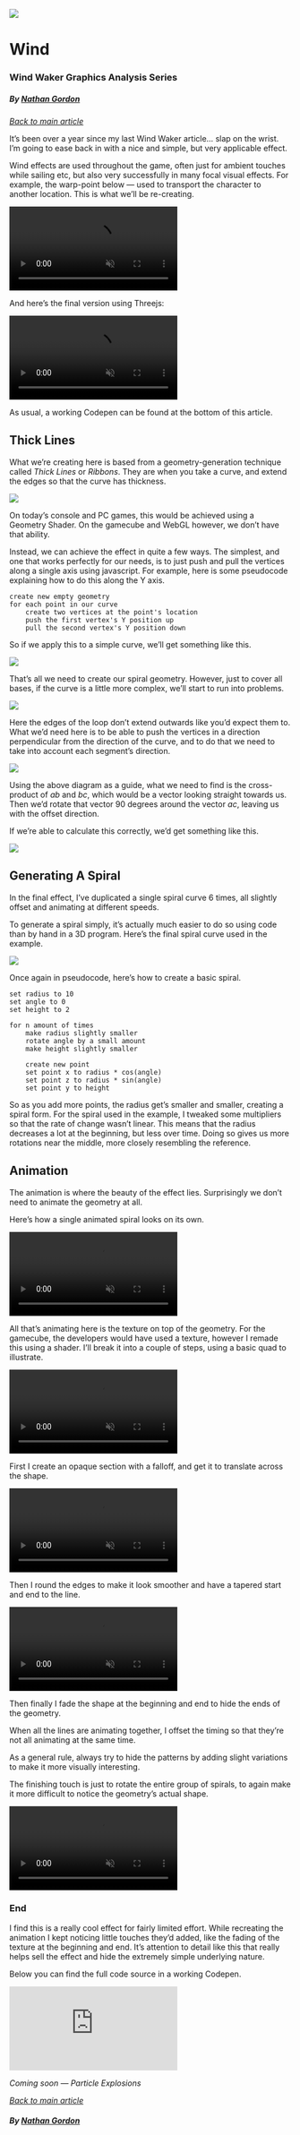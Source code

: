 ![](https://windwaker.graphics/assets/images/wind/header.jpeg)

# Wind

### Wind Waker Graphics Analysis Series

##### *By [Nathan Gordon](https://twitter.com/gordonnl)*

[*Back to main article*](https://windwaker.graphics)

It’s been over a year since my last Wind Waker article… slap on the wrist. I’m going to ease back in with a nice and simple, but very applicable effect.

Wind effects are used throughout the game, often just for ambient touches while sailing etc, but also very successfully in many focal visual effects. For example, the warp-point below — used to transport the character to another location. This is what we’ll be re-creating.

<video src="https://windwaker.graphics/assets/videos/wind/reference.mp4" playsinline loop muted autoplay="autoplay"></video>

And here’s the final version using Threejs:

<video src="https://windwaker.graphics/assets/videos/wind/recreation.mp4" playsinline loop muted autoplay="autoplay"></video>

As usual, a working Codepen can be found at the bottom of this article.

## Thick Lines

What we’re creating here is based from a geometry-generation technique called *Thick Lines* or *Ribbons*. They are when you take a curve, and extend the edges so that the curve has thickness.

![](https://windwaker.graphics/assets/images/wind/lines.jpeg)

On today’s console and PC games, this would be achieved using a Geometry Shader. On the gamecube and WebGL however, we don’t have that ability.

Instead, we can achieve the effect in quite a few ways. The simplest, and one that works perfectly for our needs, is to just push and pull the vertices along a single axis using javascript. For example, here is some pseudocode explaining how to do this along the Y axis.

    create new empty geometry
    for each point in our curve
        create two vertices at the point's location
        push the first vertex's Y position up
        pull the second vertex's Y position down

So if we apply this to a simple curve, we’ll get something like this.

![](https://windwaker.graphics/assets/images/wind/simple-curve.png)

That’s all we need to create our spiral geometry. However, just to cover all bases, if the curve is a little more complex, we’ll start to run into problems.

![](https://windwaker.graphics/assets/images/wind/loop.png)

Here the edges of the loop don’t extend outwards like you’d expect them to. What we’d need here is to be able to push the vertices in a direction perpendicular from the direction of the curve, and to do that we need to take into account each segment’s direction.

![](https://windwaker.graphics/assets/images/wind/segment-direction.jpeg)

Using the above diagram as a guide, what we need to find is the cross-product of *ab* and *bc*, which would be a vector looking straight towards us. Then we’d rotate that vector 90 degrees around the vector *ac*, leaving us with the offset direction.

If we’re able to calculate this correctly, we’d get something like this.

![](https://windwaker.graphics/assets/images/wind/loop-correct.jpeg)

## Generating A Spiral

In the final effect, I’ve duplicated a single spiral curve 6 times, all slightly offset and animating at different speeds.

To generate a spiral simply, it’s actually much easier to do so using code than by hand in a 3D program. Here’s the final spiral curve used in the example.

![](https://windwaker.graphics/assets/images/wind/spiral.jpeg)

Once again in pseudocode, here’s how to create a basic spiral.

    set radius to 10
    set angle to 0
    set height to 2

    for n amount of times
        make radius slightly smaller
        rotate angle by a small amount
        make height slightly smaller

        create new point
        set point x to radius * cos(angle)
        set point z to radius * sin(angle)
        set point y to height

So as you add more points, the radius get’s smaller and smaller, creating a spiral form. For the spiral used in the example, I tweaked some multipliers so that the rate of change wasn’t linear. This means that the radius decreases a lot at the beginning, but less over time. Doing so gives us more rotations near the middle, more closely resembling the reference.

## Animation

The animation is where the beauty of the effect lies. Surprisingly we don’t need to animate the geometry at all.

Here’s how a single animated spiral looks on its own.

<video src="https://windwaker.graphics/assets/videos/wind/single.mp4" playsinline loop muted autoplay="autoplay"></video>

All that’s animating here is the texture on top of the geometry. For the gamecube, the developers would have used a texture, however I remade this using a shader. I’ll break it into a couple of steps, using a basic quad to illustrate.

<video src="https://windwaker.graphics/assets/videos/wind/texture.mp4" playsinline loop muted autoplay="autoplay"></video>

First I create an opaque section with a falloff, and get it to translate across the shape.

<video src="https://windwaker.graphics/assets/videos/wind/falloff.mp4" playsinline loop muted autoplay="autoplay"></video>

Then I round the edges to make it look smoother and have a tapered start and end to the line.

<video src="https://windwaker.graphics/assets/videos/wind/taper.mp4" playsinline loop muted autoplay="autoplay"></video>

Then finally I fade the shape at the beginning and end to hide the ends of the geometry.

When all the lines are animating together, I offset the timing so that they’re not all animating at the same time.

As a general rule, always try to hide the patterns by adding slight variations to make it more visually interesting.

The finishing touch is just to rotate the entire group of spirals, to again make it more difficult to notice the geometry’s actual shape.

<video src="https://windwaker.graphics/assets/videos/wind/rotation.mp4" playsinline loop muted autoplay="autoplay"></video>

### End

I find this is a really cool effect for fairly limited effort. While recreating the animation I kept noticing little touches they’d added, like the fading of the texture at the beginning and end. It’s attention to detail like this that really helps sell the effect and hide the extremely simple underlying nature.

Below you can find the full code source in a working Codepen.

<iframe src="https://medium.com/media/72ab8e38dbc4928a94dc121850efca5c" frameborder=0></iframe>

*Coming soon — Particle Explosions*

[*Back to main article*](https://windwaker.graphics)

##### *By [Nathan Gordon](https://twitter.com/gordonnl)*